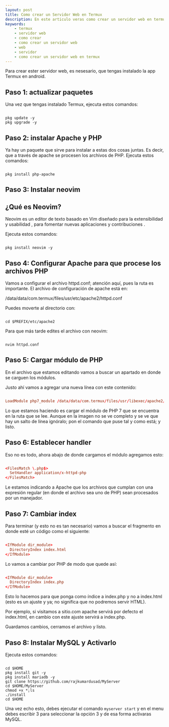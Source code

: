 ```yaml
---
layout: post
title: Como crear un Servidor Web en Termux
description: En este articulo veras como crear un servidor web en termux, y este servidor es creado mediante apache.
keywords:
    - termux
    - servidor web
    - como crear
    - como crear un servidor web
    - web
    - servidor
    - como crear un servidor web en termux
---
```


Para crear ester servidor web, es nesesario, que tengas instalado la app Termux en android.

## Paso 1: actualizar paquetes

Una vez que tengas instalado Termux, ejecuta estos comandos:

```shell

pkg update -y
pkg upgrade -y

```

## Paso 2: instalar Apache y PHP

Ya hay un paquete que sirve para instalar a estas dos cosas juntas. Es decir, que a través de apache se procesen los archivos de PHP. Ejecuta estos comandos:

```shell

pkg install php-apache

```

## Paso 3: Instalar neovim

## ¿Qué es Neovim?

Neovim es un editor de texto basado en Vim diseñado para la extensibilidad y usabilidad , para fomentar nuevas aplicaciones y contribuciones .

Ejecuta estos comandos:

```shell

pkg install neovim -y

```

## Paso 4: Configurar Apache para que procese los archivos PHP

Vamos a configurar el archivo httpd.conf; atención aquí, pues la ruta es importante. El archivo de configuración de apache está en:

/data/data/com.termux/files/usr/etc/apache2/httpd.conf

Puedes moverte al directorio con:

```shell

cd $PREFIX/etc/apache2

```

Para que más tarde edites el archivo con neovim:

```shell

nvim httpd.conf

```

## Paso 5: Cargar módulo de PHP

En el archivo que estamos editando vamos a buscar un apartado en donde se carguen los módulos.

Justo ahí vamos a agregar una nueva línea con este contenido:

```conf

LoadModule php7_module /data/data/com.termux/files/usr/libexec/apache2/libphp7.so

```

Lo que estamos haciendo es cargar el módulo de PHP 7 que se encuentra en la ruta que se lee. Aunque en la imagen no se ve completo y se ve que hay un salto de línea ignóralo; pon el comando que puse tal y como está; y listo.

## Paso 6: Establecer handler

Eso no es todo, ahora abajo de donde cargamos el módulo agregamos esto:

```conf

<FilesMatch \.php$>
  SetHandler application/x-httpd-php
</FilesMatch>

```

Le estamos indicando a Apache que los archivos que cumplan con una expresión regular (en donde el archivo sea uno de PHP) sean procesados por un manejador.

## Paso 7: Cambiar index

Para terminar (y esto no es tan necesario) vamos a buscar el fragmento en donde esté un código como el siguiente:

```conf

<IfModule dir_module>
  DirectoryIndex index.html
</IfModule>

```

Lo vamos a cambiar por PHP de modo que quede así:

```conf

<IfModule dir_module>
  DirectoryIndex index.php
</IfModule>

```

Esto lo hacemos para que ponga como índice a index.php y no a index.html (esto es un ajuste y ya; no significa que no podremos servir HTML).

Por ejemplo, si visitamos a sitio.com apache servirá por defecto el index.html, en cambio con este ajuste servirá a index.php.

Guardamos cambios, cerramos el archivo y listo.


## Paso 8: Instalar MySQL y Activarlo

Ejecuta estos comandos:

```shell

cd $HOME
pkg install git -y
pkg install mariadb -y
git clone https://github.com/rajkumardusad/MyServer
cd $HOME/MyServer
chmod +x *;ls
./install
cd $HOME

```

Una vez echo esto, debes ejecutar el comando ``` myserver start ``` y en el menu debes escribir 3 para seleccionar la opción 3 y de esa forma activaras MySQL.
